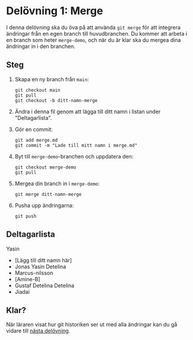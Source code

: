 # Delövning 1: Merge

 I denna delövning ska du öva på att använda `git merge` för att integrera ändringar från en egen branch till huvudbranchen. Du kommer att arbeta i en branch som heter `merge-demo`, och när du är klar ska du mergea dina ändringar in i den branchen.

## Steg

1. Skapa en ny branch från `main`:
   ```
   git checkout main
   git pull
   git checkout -b ditt-namn-merge
   ```

2. Ändra i denna fil genom att lägga till ditt namn i listan under "Deltagarlista".

3. Gör en commit:
   ```
   git add merge.md
   git commit -m "Lade till mitt namn i merge.md"
   ```

4. Byt till `merge-demo`-branchen och uppdatera den:
   ```
   git checkout merge-demo
   git pull
   ```

5. Mergea din branch in i `merge-demo`:
   ```
   git merge ditt-namn-merge
   ```

6. Pusha upp ändringarna:
   ```
   git push
   ```

## Deltagarlista





Yasin
- [Lägg till ditt namn här]
- Jonas
Yasin
Detelina
- Marcus-nilsson
- [Amine-B]
- Gustaf
Detelina
Detelina
- Jiadai
## Klar?

När läraren visat hur git historiken ser ut med alla ändringar kan du gå vidare till [nästa delövning](./rebase.md).